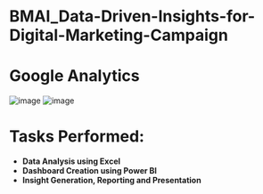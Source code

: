 # BMAI_Data-Driven-Insights-for-Digital-Marketing-Campaign

# Google Analytics

![image](https://github.com/user-attachments/assets/19caecc2-945e-4d82-bdb4-b41b0144b917)    ![image](https://github.com/user-attachments/assets/a5747d9d-a970-4664-99b8-962b8d4c0555)

# Tasks Performed:
  * **Data Analysis using Excel**
  * **Dashboard Creation using Power BI**
  * **Insight Generation, Reporting and Presentation**

